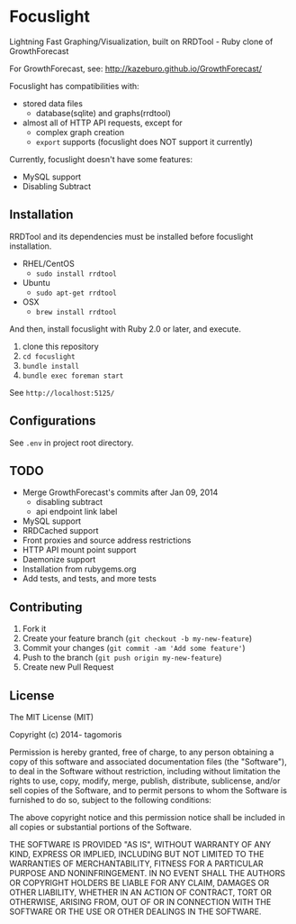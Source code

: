 # Focuslight

Lightning Fast Graphing/Visualization, built on RRDTool - Ruby clone of GrowthForecast

For GrowthForecast, see: http://kazeburo.github.io/GrowthForecast/

Focuslight has compatibilities with:
 * stored data files
   * database(sqlite) and graphs(rrdtool)
 * almost all of HTTP API requests, except for
   * complex graph creation
   * `export` supports (focuslight does NOT support it currently)

Currently, focuslight doesn't have some features:
 * MySQL support
 * Disabling Subtract

## Installation

RRDTool and its dependencies must be installed before focuslight installation.

* RHEL/CentOS
  * `sudo install rrdtool`
* Ubuntu
  * `sudo apt-get rrdtool`
* OSX
  * `brew install rrdtool`

And then, install focuslight with Ruby 2.0 or later, and execute.

1. clone this repository
1. `cd focuslight`
1. `bundle install`
1. `bundle exec foreman start`

See `http://localhost:5125/`

## Configurations

See `.env` in project root directory.

## TODO

* Merge GrowthForecast's commits after Jan 09, 2014
  * disabling subtract
  * api endpoint link label
* MySQL support
* RRDCached support
* Front proxies and source address restrictions
* HTTP API mount point support
* Daemonize support
* Installation from rubygems.org
* Add tests, and tests, and more tests

## Contributing

1. Fork it
2. Create your feature branch (`git checkout -b my-new-feature`)
3. Commit your changes (`git commit -am 'Add some feature'`)
4. Push to the branch (`git push origin my-new-feature`)
5. Create new Pull Request

## License

The MIT License (MIT)

Copyright (c) 2014- tagomoris

Permission is hereby granted, free of charge, to any person obtaining a copy
of this software and associated documentation files (the "Software"), to deal
in the Software without restriction, including without limitation the rights
to use, copy, modify, merge, publish, distribute, sublicense, and/or sell
copies of the Software, and to permit persons to whom the Software is
furnished to do so, subject to the following conditions:

The above copyright notice and this permission notice shall be included in
all copies or substantial portions of the Software.

THE SOFTWARE IS PROVIDED "AS IS", WITHOUT WARRANTY OF ANY KIND, EXPRESS OR
IMPLIED, INCLUDING BUT NOT LIMITED TO THE WARRANTIES OF MERCHANTABILITY,
FITNESS FOR A PARTICULAR PURPOSE AND NONINFRINGEMENT. IN NO EVENT SHALL THE
AUTHORS OR COPYRIGHT HOLDERS BE LIABLE FOR ANY CLAIM, DAMAGES OR OTHER
LIABILITY, WHETHER IN AN ACTION OF CONTRACT, TORT OR OTHERWISE, ARISING FROM,
OUT OF OR IN CONNECTION WITH THE SOFTWARE OR THE USE OR OTHER DEALINGS IN
THE SOFTWARE.

